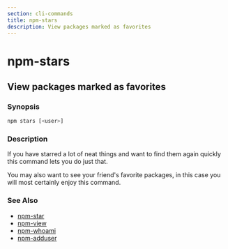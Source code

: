 ```yaml
---
section: cli-commands 
title: npm-stars
description: View packages marked as favorites
---
```


# npm-stars

## View packages marked as favorites

### Synopsis
```bash
npm stars [<user>]
```

### Description

If you have starred a lot of neat things and want to find them again
quickly this command lets you do just that.

You may also want to see your friend's favorite packages, in this case
you will most certainly enjoy this command.

### See Also

* [npm-star](/cli-commands/npm-star)
* [npm-view](/cli-commands/npm-view)
* [npm-whoami](/cli-commands/npm-whoami)
* [npm-adduser](/cli-commands/npm-adduser)
